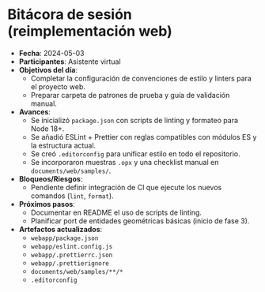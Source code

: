 # Bitácora de sesión (reimplementación web)
- **Fecha**: 2024-05-03
- **Participantes**: Asistente virtual
- **Objetivos del día**:
  - Completar la configuración de convenciones de estilo y linters para el proyecto web.
  - Preparar carpeta de patrones de prueba y guía de validación manual.
- **Avances**:
  - Se inicializó `package.json` con scripts de linting y formateo para Node 18+.
  - Se añadió ESLint + Prettier con reglas compatibles con módulos ES y la estructura actual.
  - Se creó `.editorconfig` para unificar estilo en todo el repositorio.
  - Se incorporaron muestras `.opx` y una checklist manual en `documents/web/samples/`.
- **Bloqueos/Riesgos**:
  - Pendiente definir integración de CI que ejecute los nuevos comandos (`lint`, `format`).
- **Próximos pasos**:
  - Documentar en README el uso de scripts de linting.
  - Planificar port de entidades geométricas básicas (inicio de fase 3).
- **Artefactos actualizados**:
  - `webapp/package.json`
  - `webapp/eslint.config.js`
  - `webapp/.prettierrc.json`
  - `webapp/.prettierignore`
  - `documents/web/samples/**/*`
  - `.editorconfig`
